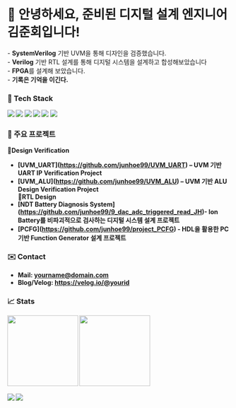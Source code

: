 <!-- 배너/소개 -->
<h1 align="left">👋 안녕하세요, 준비된 디지털 설계 엔지니어 김준회입니다!</h1>

<p>
- <b>SystemVerilog</b> 기반 UVM을 통해 디자인을 검증했습니다.<br>
- <b>Verilog</b> 기반 RTL 설계를 통해 디지털 시스템을 설계하고 합성해보았습니다<br>
- <b>FPGA</b>를 설계해 보았습니다.<br>
- <b>기록은 기억을 이긴다.<br>
</p>


<!-- 배지: tech stack -->
### 🧰 Tech Stack
<p>
  <img src="https://img.shields.io/badge/SystemVerilog-8A2BE2" />
  <img src="https://img.shields.io/badge/Verilog-8A2BE2" />
  <img src="https://img.shields.io/badge/Python-3776AB?logo=python&logoColor=white" />
  <img src="https://img.shields.io/badge/C-00599C?logo=c&logoColor=white" /> 
  <img src="https://img.shields.io/badge/Linux-000000?logo=linux&logoColor=white" />
  <img src="https://img.shields.io/badge/Vivado-FFCC00" />
</p>

<!-- 주요 프로젝트: 링크 + 한줄 설명 -->
### 📌 주요 프로젝트
<b>📖Design Verification</b> <br>
- <b>[UVM_UART]</b>(https://github.com/junhoe99/UVM_UART) – UVM 기반 UART IP Verification Project <br>
- <b>[UVM_ALU]</b>(https://github.com/junhoe99/UVM_ALU) – UVM 기반 ALU Design Verification Project <br>
<b>📖RTL Design </b> <br>
- <b>[NDT Battery Diagnosis System]</b>(https://github.com/junhoe99/9_dac_adc_triggered_read_JH)- Ion Battery를 비파괴적으로 검사하는 디지털 시스템 설계 프로젝트<br>
- <b>[PCFG]</b>(https://github.com/junhoe99/project_PCFG) - HDL을 활용한 PC기반 Function Generator 설계 프로젝트 <br>



<!-- 연락 -->
### ✉️ Contact
- Mail: yourname@domain.com  
- Blog/Velog: https://velog.io/@yourid

<!-- 통계 위젯 -->
### 📈 Stats
<p>
  <img height="160" src="https://github-readme-stats.vercel.app/api?username=junhoe99&show_icons=true&rank_icon=github" />
  <img height="160" src="https://github-readme-stats.vercel.app/api/top-langs/?username=junhoe99&layout=compact" />
</p>

<!-- 방문자/트로피(선택) -->
<p>
  <img src="https://komarev.com/ghpvc/?username=junhoe99&label=Profile%20Views" />
  <img src="https://github-profile-trophy.vercel.app/?username=junhoe99&theme=flat&column=6" />
</p>
